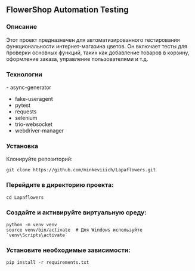 ## FlowerShop Automation Testing
### Описание
Этот проект предназначен для автоматизированного тестирования функциональности интернет-магазина цветов. Он включает тесты для проверки основных функций, таких как добавление товаров в корзину, оформление заказа, управление пользователями и т.д.

### Технологии
﻿- async-generator
- fake-useragent
- pytest
- requests
- selenium
- trio-websocket
- webdriver-manager


### Установка
Клонируйте репозиторий:
```
git clone https://github.com/minkeviiich/Lapaflowers.git
```

### Перейдите в директорию проекта:
```
cd Lapaflowers
```

### Создайте и активируйте виртуальную среду:
```
python -m venv venv
source venv/bin/activate  # Для Windows используйте `venv\Scripts\activate`
```

### Установите необходимые зависимости:
```
pip install -r requirements.txt
```

